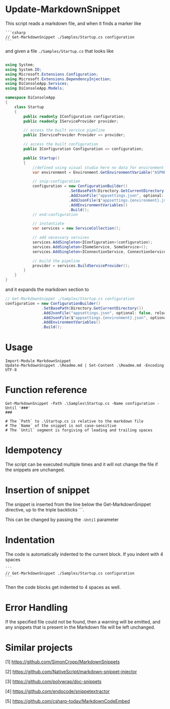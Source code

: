 ﻿# Update-MarkdownSnippet

This script reads a markdown file, and when it finds a marker
like

````
```csharp
// Get-MarkdownSnippet ./Samples/Startup.cs configuration
```
````

and given a file `./Samples/Startup.cs` that looks like

```csharp

using System;
using System.IO;
using Microsoft.Extensions.Configuration;
using Microsoft.Extensions.DependencyInjection;
using DiConsoleApp.Services;
using DiConsoleApp.Models;

namespace DiConsoleApp
{
    class Startup
    {
        public readonly IConfiguration configuration;
        public readonly IServiceProvider provider;

        // access the built service pipeline
        public IServiceProvider Provider => provider;

        // access the built configuration
        public IConfiguration Configuration => configuration;

        public Startup()
        {
            //defined using visual studio here no data for environment
            var environment = Environment.GetEnvironmentVariable("ASPNETCORE_ENVIRONMENT");//Developement|Production|Testing etc

            // snip:configuration
            configuration = new ConfigurationBuilder()
                            .SetBasePath(Directory.GetCurrentDirectory())
                            .AddJsonFile("appsettings.json", optional: false, reloadOnChange: true)
                            .AddJsonFile($"appsettings.{environment}.json", optional: true)
                            .AddEnvironmentVariables()
                            .Build();
            // end:configuration

            // instantiate
            var services = new ServiceCollection();

            // add necessary services
            services.AddSingleton<IConfiguration>(configuration);
            services.AddSingleton<ISomeService, SomeService>();
            services.AddSingleton<IConnectionService, ConnectionService>();

            // build the pipeline
            provider = services.BuildServiceProvider();
        }
    }
}
```

and it expands the markdown section to

```csharp
// Get-MarkdownSnippet ./Samples/Startup.cs configuration
configuration = new ConfigurationBuilder()
                .SetBasePath(Directory.GetCurrentDirectory())
                .AddJsonFile("appsettings.json", optional: false, reloadOnChange: true)
                .AddJsonFile($"appsettings.{environment}.json", optional: true)
                .AddEnvironmentVariables()
                .Build();
```

# Usage

```
Import-Module MarkdownSnippet
Update-MarkdownSnippet .\Readme.md | Set-Content .\Readme.md -Encoding UTF-8
```

# Function reference

```pwsh
Get-MarkdownSnippet -Path .\Samples\Startup.cs -Name configuration -Until '###'
###

# The `Path` to .\Startup.cs is relative to the markdown file
# The `Name` of the snippet is not case-sensitive
# The `Until` segment is forgiving of leading and trailing spaces
```

# Idempotency

The script can be executed multiple times and it will not change
the file if the snippets are unchanged.

# Insertion of snippet

The snippet is inserted from the line below the Get-MarkdownSnippet
directive, up to the triple backticks ```.

This can be changed by passing the `-Until` parameter

# Indentation

The code is automatically indented to the current block.
If you indent with 4 spaces

    ```
    // Get-MarkdownSnippet ./Samples/Startup.cs configuration
    ```

Then the code blocks get indented to 4 spaces as well.

# Error Handling

If the specified file could not be found, then a warning will be emitted,
and any snippets that is present in the Markdown file will be left unchanged.

# Similar projects

[1] https://github.com/SimonCropp/MarkdownSnippets

[2] https://github.com/NativeScript/markdown-snippet-injector

[3] https://github.com/polywrap/doc-snippets

[4] https://github.com/endocode/snippetextractor

[5] https://github.com/csharp-today/MarkdownCodeEmbed

[//]: # (This may be the most platform independent comment)

